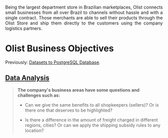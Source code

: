 <p align="justify">
Being the largest department store in Brazilian marketplaces, 
Olist connects small businesses from all over Brazil to channels without hassle 
and with a single contract. Those merchants are able to sell their products 
through the Olist Store and ship them directly to the customers using the company logistics partners.
</p>

# Olist Business Objectives

Previously: [Datasets to PostgreSQL Database](https://github.com/pauloreis-ds/olist-database-postgresql).

## [Data Analysis](https://github.com/pauloreis-ds/olist/tree/main/business_questions_insights)

> **The company's business areas have some questions and challenges such as:**
> 
> - Can we give the same benefits to all shopkeepers (sellers)? Or is there one that deserves to be highlighted?
>
> - Is there a difference in the amount of freight charged in different regions, cities? Or can we apply the shipping subsidy rules to any location?

[]()
## []()
## []()
## []()
## []()
## []()
## []()